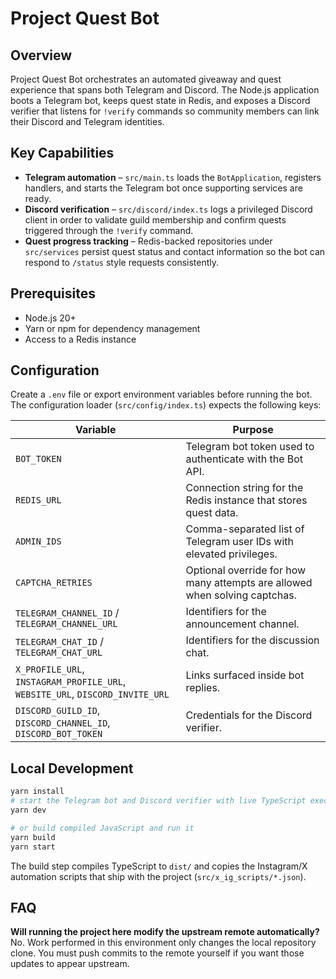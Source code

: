 # Project Quest Bot

## Overview
Project Quest Bot orchestrates an automated giveaway and quest experience that spans both Telegram and Discord. The Node.js application boots a Telegram bot, keeps quest state in Redis, and exposes a Discord verifier that listens for `!verify` commands so community members can link their Discord and Telegram identities.

## Key Capabilities
- **Telegram automation** – `src/main.ts` loads the `BotApplication`, registers handlers, and starts the Telegram bot once supporting services are ready.
- **Discord verification** – `src/discord/index.ts` logs a privileged Discord client in order to validate guild membership and confirm quests triggered through the `!verify` command.
- **Quest progress tracking** – Redis-backed repositories under `src/services` persist quest status and contact information so the bot can respond to `/status` style requests consistently.

## Prerequisites
- Node.js 20+
- Yarn or npm for dependency management
- Access to a Redis instance

## Configuration
Create a `.env` file or export environment variables before running the bot. The configuration loader (`src/config/index.ts`) expects the following keys:

| Variable | Purpose |
| --- | --- |
| `BOT_TOKEN` | Telegram bot token used to authenticate with the Bot API. |
| `REDIS_URL` | Connection string for the Redis instance that stores quest data. |
| `ADMIN_IDS` | Comma-separated list of Telegram user IDs with elevated privileges. |
| `CAPTCHA_RETRIES` | Optional override for how many attempts are allowed when solving captchas. |
| `TELEGRAM_CHANNEL_ID` / `TELEGRAM_CHANNEL_URL` | Identifiers for the announcement channel. |
| `TELEGRAM_CHAT_ID` / `TELEGRAM_CHAT_URL` | Identifiers for the discussion chat. |
| `X_PROFILE_URL`, `INSTAGRAM_PROFILE_URL`, `WEBSITE_URL`, `DISCORD_INVITE_URL` | Links surfaced inside bot replies. |
| `DISCORD_GUILD_ID`, `DISCORD_CHANNEL_ID`, `DISCORD_BOT_TOKEN` | Credentials for the Discord verifier. |

## Local Development
```bash
yarn install
# start the Telegram bot and Discord verifier with live TypeScript execution
yarn dev

# or build compiled JavaScript and run it
yarn build
yarn start
```

The build step compiles TypeScript to `dist/` and copies the Instagram/X automation scripts that ship with the project (`src/x_ig_scripts/*.json`).

## FAQ
**Will running the project here modify the upstream remote automatically?** No. Work performed in this environment only changes the local repository clone. You must push commits to the remote yourself if you want those updates to appear upstream.
